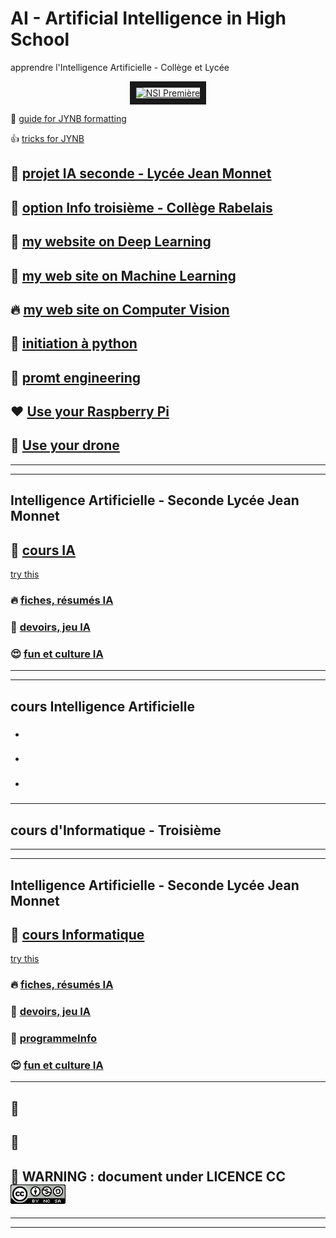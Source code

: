 <!-- IA - from math13net -->

# AI - Artificial Intelligence in High School
apprendre l'Intelligence Artificielle - Collège et Lycée

<p align="center">
<a href="[https://www.youtube.com/watch?v=gpJvvH8JFn4](https://youtu.be/ad79nYk2keg)" target="_blank"> <img src="https://github.com/Math13Net/IA_with_python/blob/main/artificial_intelligence.jpg" alt="NSI Première" width="600" height="160" border="10" /> </a>
</p>
  
:frog: [guide for JYNB formatting](https://medium.com/@vihasharma1099/a-complete-guide-to-beautify-your-jupyter-notebooks-d49e06fa8b3f)

:+1:  [tricks for JYNB](https://vaticai.medium.com/the-most-important-jupyter-notebook-tricks-some-18779fd6479)

## 🤖 [projet IA seconde - Lycée Jean Monnet](#test)

## 🐍 [option Info troisième - Collège Rabelais](#info)

## 🎃 [my website on Deep Learning](https://sites.google.com/view/introduction-deep-learning/accueil)

## 🚀 [my web site on Machine Learning](https://sites.google.com/view/intro-machine-learning/accueil)

## 🔥 [my web site on Computer Vision]()

## :snake: [initiation à python](https://learnpython.org/)

## :key: [promt engineering]()

## ❤️ [Use your Raspberry Pi](https://github.com/Math13Net/raspberry_pi)

## 🌈 [Use your drone]()

------------------------------------------------------------------------------------------------
------------------------------------------------------------------------------------------------
## <a name="test"></a> Intelligence Artificielle - Seconde Lycée Jean Monnet

## 🌈 [cours IA](#coursIA)
[try this](https://experience-ai.org/fr-CA/)

### 🔥 [fiches, résumés IA](#resumeIA)

### 🚀 [devoirs, jeu IA](#devoirIA)

### 😍 [fun et culture IA](#funIA)

------------------------------------------------------------------------------------------------
------------------------------------------------------------------------------------------------
## <a name="coursIA"></a> cours Intelligence Artificielle
* ### []()
* ### []()
* ### []()


---------------------------------------------------------------------------------------------------------------------------
## <a name="info"></a> cours d'Informatique - Troisième
------------------------------------------------------------------------------------------------
------------------------------------------------------------------------------------------------
## <a name="test"></a> Intelligence Artificielle - Seconde Lycée Jean Monnet

## 🌈 [cours Informatique](#coursInfo)
[try this](https://experience-ai.org/fr-CA/)

### 🔥 [fiches, résumés IA](#resumeInfo)

### 🚀 [devoirs, jeu IA](#devoirInfoA)

### 👋 [programmeInfo](https://github.com/Math13Net/IA/blob/main/Referentiel-option-info-Version-Enseignant.pdf)

### 😍 [fun et culture IA](#funInfo)

---------------------------------------------------------------------------------------------------------------------------
## 👷 

## 📜 []()

## 🔐 WARNING : document under LICENCE CC ![Licence CC](https://github.com/Math13Net/NSI-premiere/blob/master/licence%20CC.png)

------------------------------------------------------------------------------------------------
------------------------------------------------------------------------------------------------






